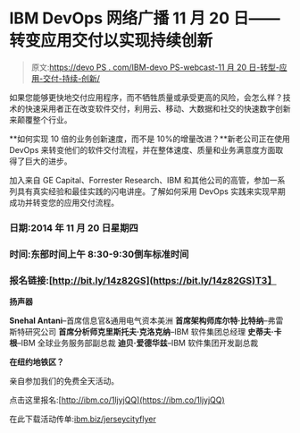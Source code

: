 # IBM DevOps 网络广播 11 月 20 日——转变应用交付以实现持续创新

> 原文:[https://devo PS . com/IBM-devo PS-webcast-11 月 20 日-转型-应用-交付-持续-创新/](https://devops.com/ibm-devops-webcast-nov-20-transforming-application-delivery-continuous-innovation/)

如果您能够更快地交付应用程序，而不牺牲质量或承受更高的风险，会怎么样？技术的快速采用者正在改变软件交付，利用云、移动、大数据和社交的快速数字创新来颠覆整个行业。

**如何实现 10 倍的业务创新速度，而不是 10%的增量改进？**新老公司正在使用 DevOps 来转变他们的软件交付流程，并在整体速度、质量和业务满意度方面取得了巨大的进步。

加入来自 GE Capital、Forrester Research、IBM 和其他公司的高管，参加一系列具有真实经验和最佳实践的闪电讲座。了解如何采用 DevOps 实践来实现早期成功并转变您的应用交付流程。

### **日期:2014 年 11 月 20 日星期四**

### **时间:**东部时间上午 8:30-9:30**倒车标准时间**

### **报名链接:[http://bit.ly/14z82GS](https://bit.ly/14z82GS)T3】**

**扬声器**

**Snehal Antani**–首席信息官&通用电气资本美洲
**首席架构师库尔特·比特纳**–弗雷斯特研究公司
**首席分析师克里斯托夫·克洛克纳**–IBM 软件集团总经理
**史蒂夫·卡根**–IBM 全球业务服务部副总裁
**迪贝·爱德华兹**–IBM 软件集团开发副总裁

**在纽约地铁区？**

亲自参加我们的免费全天活动。

点击这里报名:[http://ibm.co/1ljyjQQ](https://ibm.co/1ljyjQQ)

在此下载活动传单:[ibm.biz/jerseycityflyer](https://developer.ibm.com/urbancode/wp-content/uploads/sites/16/2014/10/Nov-20-Jersey-City-DevOps_Flyer_102314.pdf)